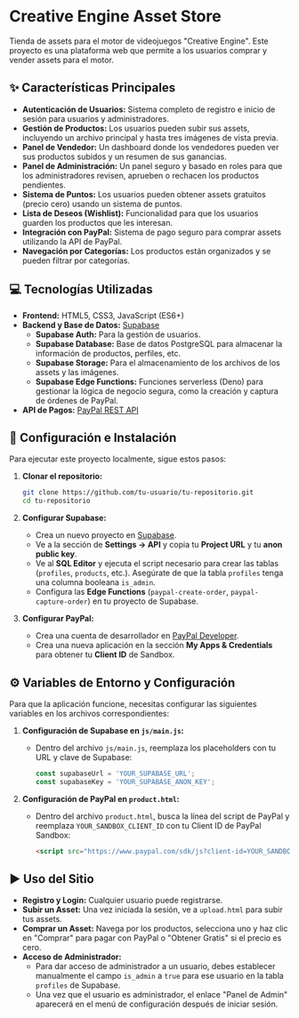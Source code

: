 # Creative Engine Asset Store

Tienda de assets para el motor de videojuegos "Creative Engine". Este proyecto es una plataforma web que permite a los usuarios comprar y vender assets para el motor.

## ✨ Características Principales

*   **Autenticación de Usuarios:** Sistema completo de registro e inicio de sesión para usuarios y administradores.
*   **Gestión de Productos:** Los usuarios pueden subir sus assets, incluyendo un archivo principal y hasta tres imágenes de vista previa.
*   **Panel de Vendedor:** Un dashboard donde los vendedores pueden ver sus productos subidos y un resumen de sus ganancias.
*   **Panel de Administración:** Un panel seguro y basado en roles para que los administradores revisen, aprueben o rechacen los productos pendientes.
*   **Sistema de Puntos:** Los usuarios pueden obtener assets gratuitos (precio cero) usando un sistema de puntos.
*   **Lista de Deseos (Wishlist):** Funcionalidad para que los usuarios guarden los productos que les interesan.
*   **Integración con PayPal:** Sistema de pago seguro para comprar assets utilizando la API de PayPal.
*   **Navegación por Categorías:** Los productos están organizados y se pueden filtrar por categorías.

## 💻 Tecnologías Utilizadas

*   **Frontend:** HTML5, CSS3, JavaScript (ES6+)
*   **Backend y Base de Datos:** [Supabase](https://supabase.io/)
    *   **Supabase Auth:** Para la gestión de usuarios.
    *   **Supabase Database:** Base de datos PostgreSQL para almacenar la información de productos, perfiles, etc.
    *   **Supabase Storage:** Para el almacenamiento de los archivos de los assets y las imágenes.
    *   **Supabase Edge Functions:** Funciones serverless (Deno) para gestionar la lógica de negocio segura, como la creación y captura de órdenes de PayPal.
*   **API de Pagos:** [PayPal REST API](https://developer.paypal.com/home/)

## 🚀 Configuración e Instalación

Para ejecutar este proyecto localmente, sigue estos pasos:

1.  **Clonar el repositorio:**
    ```bash
    git clone https://github.com/tu-usuario/tu-repositorio.git
    cd tu-repositorio
    ```

2.  **Configurar Supabase:**
    *   Crea un nuevo proyecto en [Supabase](https://supabase.io/).
    *   Ve a la sección de **Settings -> API** y copia tu **Project URL** y tu **anon public key**.
    *   Ve al **SQL Editor** y ejecuta el script necesario para crear las tablas (`profiles`, `products`, etc.). Asegúrate de que la tabla `profiles` tenga una columna booleana `is_admin`.
    *   Configura las **Edge Functions** (`paypal-create-order`, `paypal-capture-order`) en tu proyecto de Supabase.

3.  **Configurar PayPal:**
    *   Crea una cuenta de desarrollador en [PayPal Developer](https://developer.paypal.com/).
    *   Crea una nueva aplicación en la sección **My Apps & Credentials** para obtener tu **Client ID** de Sandbox.

## ⚙️ Variables de Entorno y Configuración

Para que la aplicación funcione, necesitas configurar las siguientes variables en los archivos correspondientes:

1.  **Configuración de Supabase en `js/main.js`:**
    *   Dentro del archivo `js/main.js`, reemplaza los placeholders con tu URL y clave de Supabase:
        ```javascript
        const supabaseUrl = 'YOUR_SUPABASE_URL';
        const supabaseKey = 'YOUR_SUPABASE_ANON_KEY';
        ```

2.  **Configuración de PayPal en `product.html`:**
    *   Dentro del archivo `product.html`, busca la línea del script de PayPal y reemplaza `YOUR_SANDBOX_CLIENT_ID` con tu Client ID de PayPal Sandbox:
        ```html
        <script src="https://www.paypal.com/sdk/js?client-id=YOUR_SANDBOX_CLIENT_ID&currency=USD"></script>
        ```

## ▶️ Uso del Sitio

*   **Registro y Login:** Cualquier usuario puede registrarse.
*   **Subir un Asset:** Una vez iniciada la sesión, ve a `upload.html` para subir tus assets.
*   **Comprar un Asset:** Navega por los productos, selecciona uno y haz clic en "Comprar" para pagar con PayPal o "Obtener Gratis" si el precio es cero.
*   **Acceso de Administrador:**
    *   Para dar acceso de administrador a un usuario, debes establecer manualmente el campo `is_admin` a `true` para ese usuario en la tabla `profiles` de Supabase.
    *   Una vez que el usuario es administrador, el enlace "Panel de Admin" aparecerá en el menú de configuración después de iniciar sesión.

